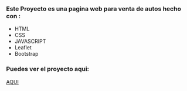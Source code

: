 ### Este Proyecto es una pagina web para venta de autos hecho con : 

- HTML
- CSS
- JAVASCRIPT
- Leaflet
- Bootstrap 


### Puedes ver el proyecto aqui: 

<p align="left">
  <a href="https://luiscricci.github.io/santa_catalina_web/" target="_blank" rel="noreferrer">
    AQUI
  </a>
 </p> 
